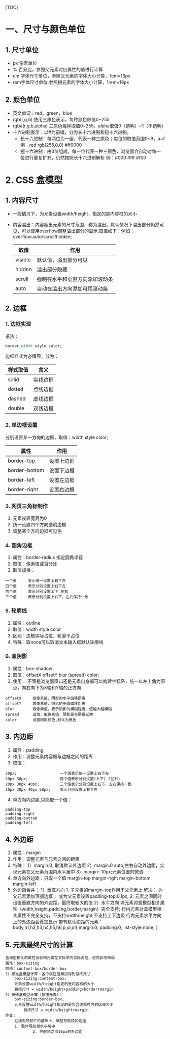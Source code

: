 [TOC]
# 一、尺寸与颜色单位
## 1.  尺寸单位
- px 像素单位
-  % 百分比，参照父元素对应属性的值进行计算
- em 字体尺寸单位，参照父元素的字体大小计算，1em=16px
- rem字体尺寸单位,参照根元素的字体大小计算，1rem=16px
## 2.  颜色单位
- 英文单词：red，green，blue
- rgb(r,g,b) 使用三原色表示，每种颜色取值0~255
- rgba(r,g,b,alpha) 三原色每种取值0~255，alpha取值0（透明）~1（不透明）
- 十六进制表示：以#为前缀，分为长十六进制和短十六进制。
  - 长十六进制：每两位为一组，代表一种三原色；每位的取值范围0~9，a~f
    例：red rgb(255,0,0) #ff0000
  - 短十六进制：由3位组成，每一位代表一种三原色，浏览器会自动对每一位进行重复扩充，仍然按照长十六进制解析
    例：#000  #fff   #f00

# 2. CSS 盒模型
## 1.  内容尺寸
- 一般情况下，为元素设置width/height，指定的是内容框的大小

- 内容溢出：内容超出元素的尺寸范围，称为溢出。默认情况下溢出部分仍然可见，可以使用overflow调整溢出部分的显示,取值如下：例如：overflow:auto/scroll/hidden;

  | 取值    | 作用                           |
  | ------- | ------------------------------ |
  | visible | 默认值，溢出部分可见           |
  | hidden  | 溢出部分隐藏                   |
  | scroll  | 强制在水平和垂直方向添加滚动条 |
  | auto    | 自动在溢出方向添加可用滚动条   |
## 2.  边框
### 1. 边框实现
语法：
```css
border:width style color;
```
边框样式为必填项，分为：

| 样式取值 | 含义     |
| -------- | -------- |
| solid    | 实线边框 |
| dotted   | 点线边框 |
| dashed   | 虚线边框 |
| double   | 双线边框 |

### 2. 单边框设置
分别设置某一方向的边框，取值：width style color;

| 属性          | 作用       |
| ------------- | ---------- |
| border-top    | 设置上边框 |
| border-bottom | 设置下边框 |
| border-left   | 设置左边框 |
| border-right  | 设置右边框 |


### 3. 网页三角标制作
1. 元素设置宽高为0
2. 统一设置四个方向透明边框
3. 调整某个方向边框可见色
### 4. 圆角边框
1. 属性：border-radius 指定圆角半径
2. 取值：像素值或百分比
3. 取值规律：
```
一个值 	表示统一设置上右下左
四个值 	表示分别设置上右下左
两个值 	表示分别设置上下 左右
三个值 	表示分别设置上右下，左右保持一致
```
### 5. 轮廓线
1. 属性：outline
1. 取值：width style color
1. 区别：边框实际占位，轮廓不占位
1. 特殊：取none可以取消文本输入框默认轮廓线
### 6. 盒阴影
1. 属性：box-shadow
1. 取值：offsetX offsetY blur (spread) color;
1. 使用：
不管是浏览器窗口还是元素自身都可以构建坐标系，统一以左上角为原点，向右向下为X轴和Y轴的正方向
```
offsetX 	取像素值，阴影的水平偏移距离
offsetY 	取像素值，阴影的垂直偏移距离
blur 		取像素值，表示阴影的模糊程度，值越大越模糊
spread 		选填，取像素值，阴影是否需要延伸
color 		设置阴影颜色,默认为黑色
```
## 3. 内边距
1. 属性：padding
2. 作用：调整元素内容框与边框之间的距离
3. 取值：
```
20px;					一个值表示统一设置上右下左
20px 30px;				两个值表示分别设置(上下) (左右)
20px 30px 40px;			三个值表示分别设置上右下，左右保持一致
20px 30px 40px 50px;	表示分别设置上右下左
```
4. 单方向内边距,只能取一个值：
```
padding-top
padding-right
padding-bottom
padding-left
```
## 4. 外边距
1. 属性：margin
1. 作用：调整元素与元素之间的距离
1. 特殊：
    		1）margin:0; 取消默认外边距
        		2）margin:0 auto;左右自动外边距，实现元素在父元素范围内水平居中
        		3）margin:-10px;元素位置的微调
1. 单方向外边距：只取一个值
    		margin-top
        		margin-right
        		margin-bottom
        		margin-left
1. 外边距合并：
    		1）垂直方向
        			1. 子元素的margin-top作用于父元素上
                  				解决：
                  					为父元素添加顶部边框；
                  					或为父元素设置padding-top:0.1px;
                  			2. 元素之间同时设置垂直方向的外边距，最终取较大的值
                                		2）水平方向
                                			块元素对盒模型相关属性（width,height,padding,border,margin）完全支持;
                                			行内元素对盒模型相关属性不完全支持，不支持width/height,不支持上下边距
                                			行内元素水平方向上的外边距会叠加显示
                                	带有默认边距的元素：
                                		body,h1,h2,h3,h4,h5,h6,p,ul,ol{
                                			margin:0;
                                			padding:0;
                                			list-style:none;
                                		}
## 5. 元素最终尺寸的计算
  	盒模型相关的属性会影响元素在文档中的实际占位，进而影响布局
  	属性：box-sizing
  	取值：content-box/border-box
  	1）标准盒模型计算：各个属性值累加得到最终尺寸
  		box-sizing:content-box;
  		元素设置width/height指定的是内容框的大小
  		最终尺寸 = width/height+padding+border+margin
  	2）特殊盒模型计算（按钮元素）：
  		box-sizing:border-box;
  		元素设置width/height指定的是包含边框在内的区域大小
  			最终尺寸 = width/height+margin
  	作业：
  		在横向导航栏的基础上，调整导航项的边距
  		1. 整体导航栏水平居中
        		2. 导航项之间10px的外边距

  	​		

